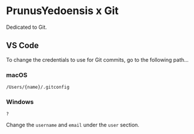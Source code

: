 # PrunusYedoensis x Git

Dedicated to Git.

## VS Code

To change the credentials to use for Git commits, go to the following path...

### macOS

` /Users/{name}/.gitconfig `

### Windows

` ? `

Change the ` username ` and ` email ` under the ` user ` section.
